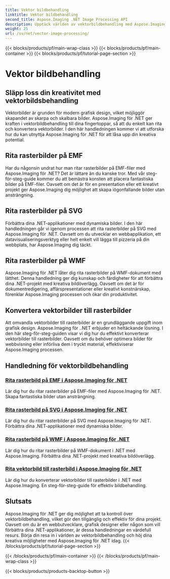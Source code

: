 ```yaml
---
title: Vektor bildbehandling
linktitle: Vektor bildbehandling
second_title: Aspose.Imaging .NET Image Processing API
description: Upptäck världen av vektorbildbehandling med Aspose.Imaging för .NET. Lär dig att rita och konvertera vektorbilder med lätthet. Förbättra dina .NET-projekt idag!
weight: 25
url: /sv/net/vector-image-processing/
---
```


{{< blocks/products/pf/main-wrap-class >}}
{{< blocks/products/pf/main-container >}}
{{< blocks/products/pf/tutorial-page-section >}}

# Vektor bildbehandling


## Släpp loss din kreativitet med vektorbildsbehandling

Vektorbilder är grunden för modern grafisk design, vilket möjliggör skapandet av skarpa och skalbara bilder. Aspose.Imaging för .NET ger kraften i vektorbildbehandling till dina fingertoppar, så att du enkelt kan rita och konvertera vektorbilder. I den här handledningen kommer vi att utforska hur du kan utnyttja Aspose.Imaging för .NET för att låsa upp din kreativa potential.

## Rita rasterbilder på EMF

Har du någonsin undrat hur man ritar rasterbilder på EMF-filer med Aspose.Imaging för .NET? Det är lättare än du kanske tror. Med vår steg-för-steg-guide kommer du att bemästra konsten att placera fantastiska bilder på EMF-filer. Oavsett om det är för en presentation eller ett kreativt projekt ger Aspose.Imaging dig möjlighet att skapa iögonfallande bilder utan ansträngning.

## Rita rasterbilder på SVG

Förbättra dina .NET-applikationer med dynamiska bilder. I den här handledningen går vi igenom processen att rita rasterbilder på SVG med Aspose.Imaging för .NET. Oavsett om du utvecklar en webbapplikation, ett datavisualiseringsverktyg eller helt enkelt vill lägga till pizzeria på din webbplats, har Aspose.Imaging dig täckt.

## Rita rasterbilder på WMF

Aspose.Imaging för .NET låter dig rita rasterbilder på WMF-dokument med lätthet. Denna handledning ger dig kunskap och färdigheter för att förbättra dina .NET-projekt med kreativa bildöverlägg. Oavsett om det är för dokumentredigering, affärspresentationer eller kreativt konstnärskap, förenklar Aspose.Imaging processen och ökar din produktivitet.

## Konvertera vektorbilder till rasterbilder

Att omvandla vektorbilder till rasterbilder är en grundläggande uppgift inom grafisk design. Aspose.Imaging för ..NET erbjuder en heltäckande lösning. I den här steg-för-steg-guiden visar vi dig hur du effektivt konverterar vektorbilder till rasterbilder. Oavsett om du behöver optimera bilder för webbvisning eller införliva dem i tryckt material, effektiviserar Aspose.Imaging processen.

## Handledning för vektorbildbehandling
### [Rita rasterbild på EMF i Aspose.Imaging för .NET](./draw-raster-image-on-emf/)
Lär dig hur du ritar rasterbilder på EMF-filer med Aspose.Imaging för .NET. Skapa fantastiska bilder utan ansträngning.
### [Rita rasterbild på SVG i Aspose.Imaging för .NET](./draw-raster-image-on-svg/)
Lär dig hur du ritar rasterbilder på SVG med Aspose.Imaging för .NET. Förbättra dina .NET-applikationer med dynamiska bilder.
### [Rita rasterbild på WMF i Aspose.Imaging för .NET](./draw-raster-image-on-wmf/)
Lär dig hur du ritar rasterbilder på WMF-dokument i .NET med Aspose.Imaging. Förbättra dina .NET-projekt med kreativa bildöverlägg.
### [Rita vektorbild till rasterbild i Aspose.Imaging för .NET](./draw-vector-image-to-raster-image/)
Lär dig hur du konverterar vektorbilder till rasterbilder i .NET med Aspose.Imaging. En steg-för-steg-guide för effektiv bildbehandling.

## Slutsats

Aspose.Imaging för .NET ger dig möjlighet att ta kontroll över vektorbildbehandling, vilket gör den tillgänglig och effektiv för dina projekt. Oavsett om du är en webbutvecklare, grafisk designer eller någon som vill förbättra dina .NET-applikationer, är dessa handledningar en värdefull resurs. Börja din resa in i världen av vektorbildbehandling och höj dina kreativa möjligheter med Aspose.Imaging för .NET idag.
{{< /blocks/products/pf/tutorial-page-section >}}

{{< /blocks/products/pf/main-container >}}
{{< /blocks/products/pf/main-wrap-class >}}

{{< blocks/products/products-backtop-button >}}

